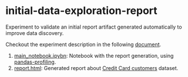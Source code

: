 # initial-data-exploration-report
Experiment to validate an initial report artifact generated automatically to improve data discovery.

Checkout the experiment description in the following [document](https://docs.google.com/document/d/1d0ZcgILOTWxjbhSmLfluBwOpsu8zhrFgM-eeRjtl13s/edit#).

1. [main_notebook.ipybn](./main_notebook.ipybn): Notebook with the report generation, using [pandas-profiling](https://github.com/pandas-profiling/pandas-profiling).
2. [report.html](./report.html): Generated report about [Credit Card customers](https://www.kaggle.com/sakshigoyal7/credit-card-customers) dataset.